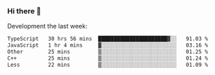 ### Hi there 👋

Development the last week:
<!--START_SECTION:waka-->

```txt
TypeScript   30 hrs 56 mins  ██████████████████████▓░░   91.03 %
JavaScript   1 hr 4 mins     ▓░░░░░░░░░░░░░░░░░░░░░░░░   03.16 %
Other        25 mins         ▒░░░░░░░░░░░░░░░░░░░░░░░░   01.25 %
C++          25 mins         ▒░░░░░░░░░░░░░░░░░░░░░░░░   01.24 %
Less         22 mins         ▒░░░░░░░░░░░░░░░░░░░░░░░░   01.09 %
```

<!--END_SECTION:waka-->

<!--
**JASONPANGGO/jasonpanggo** is a ✨ _special_ ✨ repository because its `README.md` (this file) appears on your GitHub profile.

Here are some ideas to get you started:

- 🔭 I’m currently working on ...
- 🌱 I’m currently learning ...
- 👯 I’m looking to collaborate on ...
- 🤔 I’m looking for help with ...
- 💬 Ask me about ...
- 📫 How to reach me: ...
- 😄 Pronouns: ...
- ⚡ Fun fact: ...
-->
